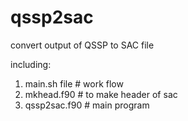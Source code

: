 # qssp2sac
convert output of QSSP to SAC file

including:
1. main.sh file  # work flow
2. mkhead.f90    # to make header of sac
3. qssp2sac.f90  # main program
